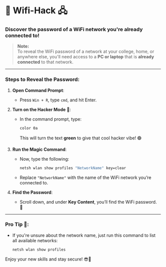 
# 🚀 Wifi-Hack 🖧  
### Discover the password of a WiFi network you're already connected to!

> **Note:**  
To reveal the WiFi password of a network at your college, home, or anywhere else, you'll need access to a **PC or laptop** that is **already connected** to that network.  

---

### Steps to Reveal the Password:

1. **Open Command Prompt**:  
   - Press `Win + R`, type `cmd`, and hit Enter.

2. **Turn on the Hacker Mode** 🤖:  
   - In the command prompt, type:  
     ```bash
     color 0a
     ```
     This will turn the text **green** to give that cool hacker vibe! 🟢

3. **Run the Magic Command**:  
   - Now, type the following:  
     ```bash
     netsh wlan show profiles "NetworkName" key=clear
     ```
   - Replace `"NetworkName"` with the name of the WiFi network you’re connected to.

4. **Find the Password**:  
   - Scroll down, and under **Key Content**, you’ll find the WiFi password. 🔑

---

### Pro Tip 🧠:  
- If you're unsure about the network name, just run this command to list all available networks:  
   ```bash
   netsh wlan show profiles
   ```


Enjoy your new skills and stay secure! 😎🔐
